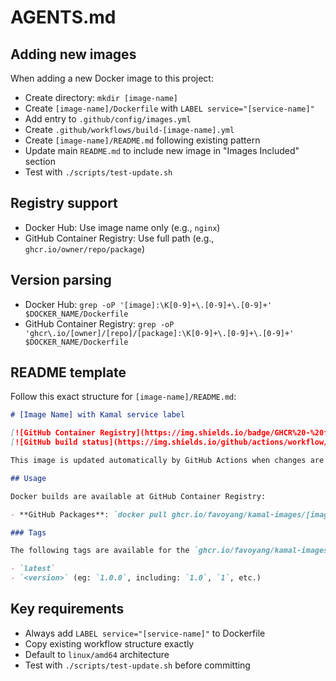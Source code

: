 # AGENTS.md

## Adding new images

When adding a new Docker image to this project:

- Create directory: `mkdir [image-name]`
- Create `[image-name]/Dockerfile` with `LABEL service="[service-name]"`
- Add entry to `.github/config/images.yml`
- Create `.github/workflows/build-[image-name].yml`
- Create `[image-name]/README.md` following existing pattern
- Update main `README.md` to include new image in "Images Included" section
- Test with `./scripts/test-update.sh`

## Registry support

- Docker Hub: Use image name only (e.g., `nginx`)
- GitHub Container Registry: Use full path (e.g., `ghcr.io/owner/repo/package`)

## Version parsing

- Docker Hub: `grep -oP '[image]:\K[0-9]+\.[0-9]+\.[0-9]+' $DOCKER_NAME/Dockerfile`
- GitHub Container Registry: `grep -oP 'ghcr\.io/[owner]/[repo]/[package]:\K[0-9]+\.[0-9]+\.[0-9]+' $DOCKER_NAME/Dockerfile`

## README template

Follow this exact structure for `[image-name]/README.md`:

```markdown
# [Image Name] with Kamal service label

[![GitHub Container Registry](https://img.shields.io/badge/GHCR%20-%20favoyang%2Fkamal--images%2F[image-name]%20-%20%230db7ed?style=flat&logo=docker)](https://ghcr.io/favoyang/kamal-images/[image-name])
[![GitHub build status](https://img.shields.io/github/actions/workflow/status/favoyang/kamal-images/build-[image-name].yml?label=Build)](https://github.com/favoyang/kamal-images/actions/workflows/build-[image-name].yml)

This image is updated automatically by GitHub Actions when changes are made to the Dockerfile using the official [Base Image](link-to-base) image with added Kamal service label `service="[service-name]"`.

## Usage

Docker builds are available at GitHub Container Registry:

- **GitHub Packages**: `docker pull ghcr.io/favoyang/kamal-images/[image-name]:latest`

### Tags

The following tags are available for the `ghcr.io/favoyang/kamal-images/[image-name]` image:

- `latest`
- `<version>` (eg: `1.0.0`, including: `1.0`, `1`, etc.)
```

## Key requirements

- Always add `LABEL service="[service-name]"` to Dockerfile
- Copy existing workflow structure exactly
- Default to `linux/amd64` architecture
- Test with `./scripts/test-update.sh` before committing
